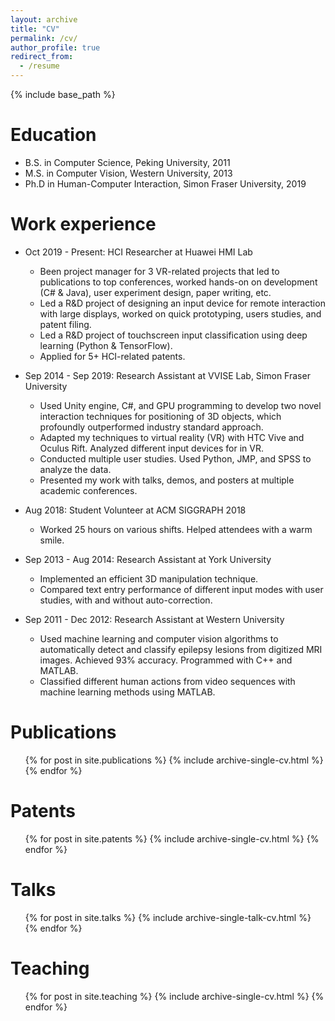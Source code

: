 ```yaml
---
layout: archive
title: "CV"
permalink: /cv/
author_profile: true
redirect_from:
  - /resume
---
```


{% include base_path %}

Education
======
* B.S. in Computer Science, Peking University, 2011
* M.S. in Computer Vision, Western University, 2013
* Ph.D in Human-Computer Interaction, Simon Fraser University, 2019

Work experience
======
* Oct 2019 - Present: HCI Researcher at Huawei HMI Lab
  * Been project manager for 3 VR-related projects that led to publications to top conferences, worked hands-on on development (C# & Java), user experiment design, paper writing, etc.
  * Led a R&D project of designing an input device for remote interaction with large displays, worked on quick prototyping, users studies, and patent filing.
  * Led a R&D project of touchscreen input classification using deep learning (Python & TensorFlow).
  * Applied for 5+ HCI-related patents.

* Sep 2014 - Sep 2019: Research Assistant at VVISE Lab, Simon Fraser University
  * Used Unity engine, C#, and GPU programming to develop two novel interaction techniques for positioning of 3D objects, which profoundly outperformed industry standard approach.
  * Adapted my techniques to virtual reality (VR) with HTC Vive and Oculus Rift. Analyzed different input devices for in VR.
  * Conducted multiple user studies. Used Python, JMP, and SPSS to analyze the data.
  * Presented my work with talks, demos, and posters at multiple academic conferences.

* Aug 2018: Student Volunteer at ACM SIGGRAPH 2018
  * Worked 25 hours on various shifts. Helped attendees with a warm smile.

* Sep 2013 - Aug 2014: Research Assistant at York University
  * Implemented an efficient 3D manipulation technique.
  * Compared text entry performance of different input modes with user studies, with and without auto-correction.

* Sep 2011 - Dec 2012: Research Assistant at Western University
  * Used machine learning and computer vision algorithms to automatically detect and classify epilepsy lesions from digitized MRI images. Achieved 93% accuracy. Programmed with C++ and MATLAB.
  * Classified different human actions from video sequences with machine learning methods using MATLAB.

Publications
======
  <ul>{% for post in site.publications %}
    {% include archive-single-cv.html %}
  {% endfor %}</ul>

Patents
======
  <ul>{% for post in site.patents %}
    {% include archive-single-cv.html %}
  {% endfor %}</ul>

Talks
======
  <ul>{% for post in site.talks %}
    {% include archive-single-talk-cv.html %}
  {% endfor %}</ul>

Teaching
======
  <ul>{% for post in site.teaching %}
    {% include archive-single-cv.html %}
  {% endfor %}</ul>
